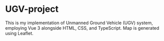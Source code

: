 # UGV-project
This is my implementation of Unmanned Ground Vehicle (UGV) system, employing Vue 3 alongside HTML, CSS, and TypeScript. Map is generated using Leaflet.
